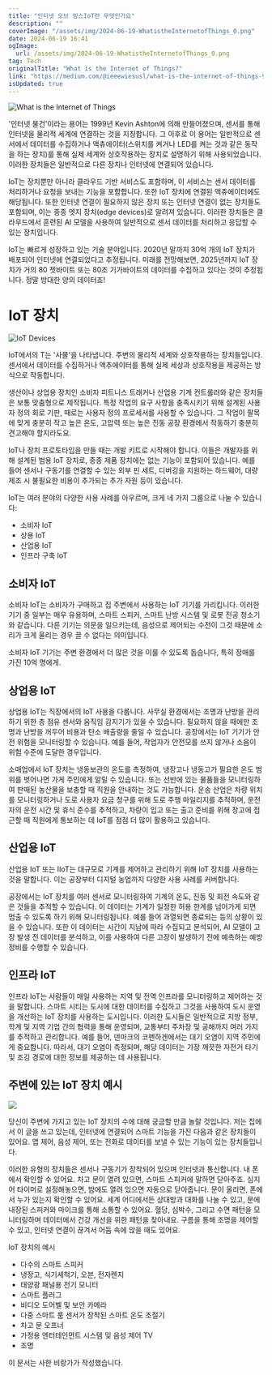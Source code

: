 ```yaml
---
title: "인터넷 오브 씽스IoT란 무엇인가요"
description: ""
coverImage: "/assets/img/2024-06-19-WhatistheInternetofThings_0.png"
date: 2024-06-19 16:41
ogImage:
  url: /assets/img/2024-06-19-WhatistheInternetofThings_0.png
tag: Tech
originalTitle: "What is the Internet of Things?"
link: "https://medium.com/@ieeewiesusl/what-is-the-internet-of-things-9aefe344e3d7"
isUpdated: true
---
```


![What is the Internet of Things](/assets/img/2024-06-19-WhatistheInternetofThings_0.png)

'인터넷 물건'이라는 용어는 1999년 Kevin Ashton에 의해 만들어졌으며, 센서를 통해 인터넷을 물리적 세계에 연결하는 것을 지칭합니다. 그 이후로 이 용어는 일반적으로 센서에서 데이터를 수집하거나 액츄에이터(스위치를 켜거나 LED를 켜는 것과 같은 동작을 하는 장치)를 통해 실제 세계와 상호작용하는 장치로 설명하기 위해 사용되었습니다. 이러한 장치들은 일반적으로 다른 장치나 인터넷에 연결되어 있습니다.

IoT는 장치뿐만 아니라 클라우드 기반 서비스도 포함하며, 이 서비스는 센서 데이터를 처리하거나 요청을 보내는 기능을 포함합니다. 또한 IoT 장치에 연결된 액츄에이터에도 해당됩니다. 또한 인터넷 연결이 필요하지 않은 장치 또는 인터넷 연결이 없는 장치들도 포함되며, 이는 종종 엣지 장치(edge devices)로 알려져 있습니다. 이러한 장치들은 클라우드에서 훈련된 AI 모델을 사용하여 일반적으로 센서 데이터를 처리하고 응답할 수 있는 장치입니다.

IoT는 빠르게 성장하고 있는 기술 분야입니다. 2020년 말까지 30억 개의 IoT 장치가 배포되어 인터넷에 연결되었다고 추정됩니다. 미래를 전망해보면, 2025년까지 IoT 장치가 거의 80 젯바이트 또는 80조 기가바이트의 데이터를 수집하고 있다는 것이 추정됩니다. 정말 방대한 양의 데이터죠!

<!-- cozy-coder - 수평 -->

<ins class="adsbygoogle"
     style="display:block"
     data-ad-client="ca-pub-4877378276818686"
     data-ad-slot="1107185301"
     data-ad-format="auto"
     data-full-width-responsive="true"></ins>

<script>
     (adsbygoogle = window.adsbygoogle || []).push({});
</script>

# IoT 장치

![IoT Devices](/assets/img/2024-06-19-WhatistheInternetofThings_1.png)

IoT에서의 T는 '사물'을 나타냅니다. 주변의 물리적 세계와 상호작용하는 장치들입니다. 센서에서 데이터를 수집하거나 액추에이터를 통해 실제 세상과 상호작용을 제공하는 방식으로 작동합니다.

생산이나 상업용 장치인 소비자 피트니스 트래커나 산업용 기계 컨트롤러와 같은 장치들은 보통 맞춤형으로 제작됩니다. 특정 작업의 요구 사항을 충족시키기 위해 설계된 사용자 정의 회로 기판, 때로는 사용자 정의 프로세서를 사용할 수 있습니다. 그 작업이 팔목에 맞게 충분히 작고 높은 온도, 고압력 또는 높은 진동 공장 환경에서 작동하기 충분히 견고해야 할지라도요.

<!-- cozy-coder - 수평 -->

<ins class="adsbygoogle"
     style="display:block"
     data-ad-client="ca-pub-4877378276818686"
     data-ad-slot="1107185301"
     data-ad-format="auto"
     data-full-width-responsive="true"></ins>

<script>
     (adsbygoogle = window.adsbygoogle || []).push({});
</script>

IoT나 장치 프로토타입을 만들 때는 개발 키트로 시작해야 합니다. 이들은 개발자를 위해 설계된 범용 IoT 장치로, 종종 제품 장치에는 없는 기능이 포함되어 있습니다. 예를 들어 센서나 구동기를 연결할 수 있는 외부 핀 세트, 디버깅을 지원하는 하드웨어, 대량 제조 시 불필요한 비용이 추가되는 추가 자원 등이 있습니다.

IoT는 여러 분야의 다양한 사용 사례를 아우르며, 크게 네 가지 그룹으로 나눌 수 있습니다:

- 소비자 IoT
- 상용 IoT
- 산업용 IoT
- 인프라 구축 IoT

## 소비자 IoT

<!-- cozy-coder - 수평 -->

<ins class="adsbygoogle"
     style="display:block"
     data-ad-client="ca-pub-4877378276818686"
     data-ad-slot="1107185301"
     data-ad-format="auto"
     data-full-width-responsive="true"></ins>

<script>
     (adsbygoogle = window.adsbygoogle || []).push({});
</script>

소비자 IoT는 소비자가 구매하고 집 주변에서 사용하는 IoT 기기를 가리킵니다. 이러한 기기 중 일부는 매우 유용하며, 스마트 스피커, 스마트 난방 시스템 및 로봇 진공 청소기와 같습니다. 다른 기기는 의문을 일으키는데, 음성으로 제어되는 수전이 그것 때문에 소리가 크게 울리는 경우 끌 수 없다는 의미입니다.

소비자 IoT 기기는 주변 환경에서 더 많은 것을 이룰 수 있도록 돕습니다, 특히 장애를 가진 10억 명에게.

## 상업용 IoT

상업용 IoT는 직장에서의 IoT 사용을 다룹니다. 사무실 환경에서는 조명과 난방을 관리하기 위한 층 점유 센서와 움직임 감지기가 있을 수 있습니다. 필요하지 않을 때에만 조명과 난방을 꺼두어 비용과 탄소 배출량을 줄일 수 있습니다. 공장에서는 IoT 기기가 안전 위험을 모니터링할 수 있습니다. 예를 들어, 작업자가 안전모를 쓰지 않거나 소음이 위험 수준에 도달한 경우입니다.

<!-- cozy-coder - 수평 -->

<ins class="adsbygoogle"
     style="display:block"
     data-ad-client="ca-pub-4877378276818686"
     data-ad-slot="1107185301"
     data-ad-format="auto"
     data-full-width-responsive="true"></ins>

<script>
     (adsbygoogle = window.adsbygoogle || []).push({});
</script>

소매업에서 IoT 장치는 냉동보관의 온도를 측정하여, 냉장고나 냉동고가 필요한 온도 범위를 벗어나면 가게 주인에게 알릴 수 있습니다. 또는 선반에 있는 물품들을 모니터링하여 판매된 농산물을 보충할 때 직원을 안내하는 것도 가능합니다. 운송 산업은 차량 위치를 모니터링하거나 도로 사용자 요금 청구를 위해 도로 주행 마일리지를 추적하며, 운전자의 운전 시간 및 휴식 준수를 추적하고, 차량이 입고 또는 출고 준비를 위해 창고에 접근할 때 직원에게 통보하는 데 IoT를 점점 더 많이 활용하고 있습니다.

## 산업용 IoT

산업용 IoT 또는 IIoT는 대규모로 기계를 제어하고 관리하기 위해 IoT 장치를 사용하는 것을 말합니다. 이는 공장부터 디지털 농업까지 다양한 사용 사례를 커버합니다.

공장에서는 IoT 장치를 여러 센서로 모니터링하여 기계의 온도, 진동 및 회전 속도와 같은 것들을 추적할 수 있습니다. 이 데이터는 기계가 일정한 허용 한계를 넘어가게 되면 멈출 수 있도록 하기 위해 모니터링됩니다. 예를 들어 과열되면 종료되는 등의 상황이 있을 수 있습니다. 또한 이 데이터는 시간이 지남에 따라 수집되고 분석되어, AI 모델이 고장 발생 전 데이터를 분석하고, 이를 사용하여 다른 고장이 발생하기 전에 예측하는 예방 정비를 수행할 수 있습니다.

<!-- cozy-coder - 수평 -->

<ins class="adsbygoogle"
     style="display:block"
     data-ad-client="ca-pub-4877378276818686"
     data-ad-slot="1107185301"
     data-ad-format="auto"
     data-full-width-responsive="true"></ins>

<script>
     (adsbygoogle = window.adsbygoogle || []).push({});
</script>

## 인프라 IoT

인프라 IoT는 사람들이 매일 사용하는 지역 및 전역 인프라를 모니터링하고 제어하는 것을 말합니다. 스마트 시티는 도시에 대한 데이터를 수집하고 그것을 사용하여 도시 운영을 개선하는 IoT 장치를 사용하는 도시입니다. 이러한 도시들은 일반적으로 지방 정부, 학계 및 지역 기업 간의 협력을 통해 운영되며, 교통부터 주차장 및 공해까지 여러 가지를 추적하고 관리합니다. 예를 들어, 덴마크의 코펜하겐에서는 대기 오염이 지역 주민에게 중요합니다. 따라서, 대기 오염이 측정되며, 해당 데이터는 가장 깨끗한 자전거 타기 및 조깅 경로에 대한 정보를 제공하는 데 사용됩니다.

## 주변에 있는 IoT 장치 예시

<img src="/assets/img/2024-06-19-WhatistheInternetofThings_2.png" />

<!-- cozy-coder - 수평 -->

<ins class="adsbygoogle"
     style="display:block"
     data-ad-client="ca-pub-4877378276818686"
     data-ad-slot="1107185301"
     data-ad-format="auto"
     data-full-width-responsive="true"></ins>

<script>
     (adsbygoogle = window.adsbygoogle || []).push({});
</script>

당신이 주변에 가지고 있는 IoT 장치의 수에 대해 궁금할 만큼 놀랄 것입니다. 저는 집에서 이 글을 쓰고 있는데, 인터넷에 연결되어 스마트 기능을 가진 다음과 같은 장치들이 있어요. 앱 제어, 음성 제어, 또는 전화로 데이터를 보낼 수 있는 기능이 있는 장치들입니다.

이러한 유형의 장치들은 센서나 구동기가 장착되어 있으며 인터넷과 통신합니다. 내 폰에서 확인할 수 있어요. 차고 문이 열려 있으면, 스마트 스피커에 말하면 닫아주죠. 심지어 타이머로 설정해놓으면, 밤에도 열려 있으면 자동으로 닫아줍니다. 문이 울리면, 폰에서 누가 있는지 확인할 수 있어요. 세계 어디에서든 상대방과 대화를 나눌 수 있고, 문에 내장된 스피커와 마이크를 통해 소통할 수 있어요. 혈당, 심박수, 그리고 수면 패턴을 모니터링하며 데이터에서 건강 개선을 위한 패턴을 찾아내요. 구름을 통해 조명을 제어할 수 있고, 인터넷 연결이 끊겨서 어둠 속에 앉을 때도 있어요.

IoT 장치의 예시

- 다수의 스마트 스피커
- 냉장고, 식기세척기, 오븐, 전자렌지
- 태양광 패널용 전기 모니터
- 스마트 플러그
- 비디오 도어벨 및 보안 카메라
- 다중 스마트 룸 센서가 장착된 스마트 온도 조절기
- 차고 문 오프너
- 가정용 엔터테인먼트 시스템 및 음성 제어 TV
- 조명

<!-- cozy-coder - 수평 -->

<ins class="adsbygoogle"
     style="display:block"
     data-ad-client="ca-pub-4877378276818686"
     data-ad-slot="1107185301"
     data-ad-format="auto"
     data-full-width-responsive="true"></ins>

<script>
     (adsbygoogle = window.adsbygoogle || []).push({});
</script>

이 문서는 사한 비랑가가 작성했습니다.
